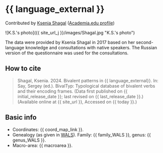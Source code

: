 # {{ language_external }}
Contributed by [Ksenia Shagal](https://researchportal.helsinki.fi/en/persons/ksenia-shagal) ([Academia.edu profile](https://helsinki.academia.edu/KseniaShagal))

![K.S.'s photo]({{ site_url_j }}/images/Shagal.jpg "K.S.'s photo")

The data were provided by Ksenia Shagal in 2017 based on her second-language knowledge and consultations with native speakers. The Russian version of the questionnaire was used for the consultations.

## How to cite
> Shagal, Ksenia. 2024. Bivalent patterns in {{ language_external}}. 
> In: Say, Sergey (ed.). BivalTyp: Typological database of bivalent verbs and their encoding frames. 
> (Data first published on {{ initial_release_date }}; 
> last revised on {{ last_release_date }}.) (Available online at {{ site_url }}, 
> Accessed on {{ today }}.)

## Basic info
- Coordinates: {{ coord_map_link }}.
- Genealogy (as given in [WALS](https://wals.info/)). Family: {{ family_WALS }}, genus: {{ genus_WALS }}.
- Macro-area: {{ macroarea }}.
